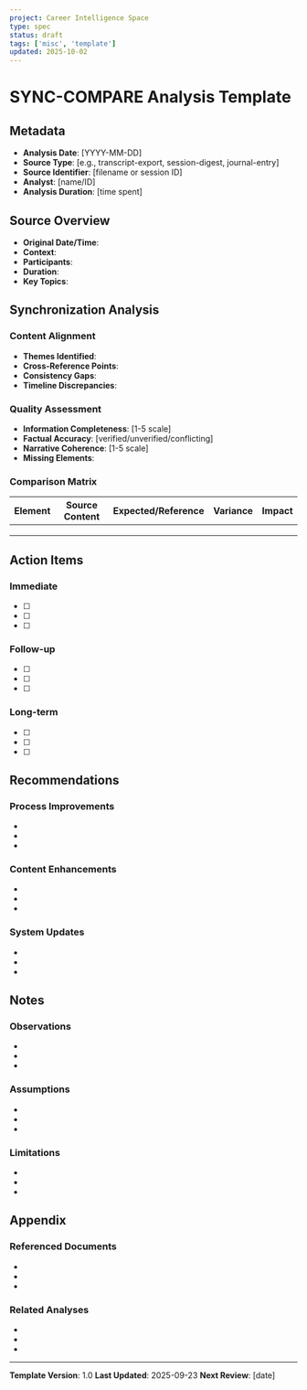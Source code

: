 ```yaml
---
project: Career Intelligence Space
type: spec
status: draft
tags: ['misc', 'template']
updated: 2025-10-02
---
```


# SYNC-COMPARE Analysis Template

## Metadata
- **Analysis Date**: [YYYY-MM-DD]
- **Source Type**: [e.g., transcript-export, session-digest, journal-entry]
- **Source Identifier**: [filename or session ID]
- **Analyst**: [name/ID]
- **Analysis Duration**: [time spent]

## Source Overview
- **Original Date/Time**: 
- **Context**: 
- **Participants**: 
- **Duration**: 
- **Key Topics**: 

## Synchronization Analysis

### Content Alignment
- **Themes Identified**: 
- **Cross-Reference Points**: 
- **Consistency Gaps**: 
- **Timeline Discrepancies**: 

### Quality Assessment
- **Information Completeness**: [1-5 scale]
- **Factual Accuracy**: [verified/unverified/conflicting]
- **Narrative Coherence**: [1-5 scale]
- **Missing Elements**: 

### Comparison Matrix
| Element | Source Content | Expected/Reference | Variance | Impact |
|---------|---------------|-------------------|----------|--------|
|         |               |                   |          |        |
|         |               |                   |          |        |
|         |               |                   |          |        |

## Action Items

### Immediate
- [ ] 
- [ ] 
- [ ] 

### Follow-up
- [ ] 
- [ ] 
- [ ] 

### Long-term
- [ ] 
- [ ] 
- [ ] 

## Recommendations

### Process Improvements
- 
- 
- 

### Content Enhancements
- 
- 
- 

### System Updates
- 
- 
- 

## Notes

### Observations
- 
- 
- 

### Assumptions
- 
- 
- 

### Limitations
- 
- 
- 

## Appendix

### Referenced Documents
- 
- 
- 

### Related Analyses
- 
- 
- 

---

**Template Version**: 1.0
**Last Updated**: 2025-09-23
**Next Review**: [date]
